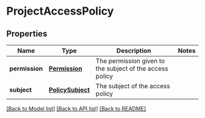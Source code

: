 # ProjectAccessPolicy

## Properties
Name | Type | Description | Notes
------------ | ------------- | ------------- | -------------
**permission** | [**Permission**](Permission.md) | The permission given to the subject of the access policy | 
**subject** | [**PolicySubject**](PolicySubject.md) | The subject of the access policy | 

[[Back to Model list]](../README.md#documentation-for-models) [[Back to API list]](../README.md#documentation-for-api-endpoints) [[Back to README]](../README.md)


